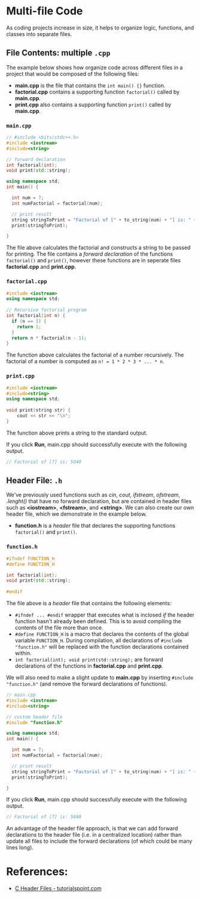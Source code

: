 # Multi-file Code
As coding projects increase in size, it helps to organize logic, functions, and classes into separate files. 

## File Contents: multiple `.cpp`
The example below shows how organize code across different files in a project that would be composed of the following files:

- __main.cpp__ is the file that contains the `int main() {}` function.
- __factorial.cpp__ contains a supporting function `factorial()` called by __main.cpp__.
- __print.cpp__ also contains a supporting function `print()` called by __main.cpp__.

### `main.cpp`
```c++
// #include <bits/stdc++.h> 
#include <iostream>
#include<string> 

// forward declaration
int factorial(int); 
void print(std::string);

using namespace std;
int main() { 

  int num = 7;
  int numFactorial = factorial(num);

  // print result
  string stringToPrint = "Factorial of [" + to_string(num) + "] is: " + to_string(numFactorial);
  print(stringToPrint);

} 
```
The file above calculates the factorial and constructs a string to be passed for printing. The file contains a _forward declaration_ of the functions `factorial()` and `print()`, however these functions are in seperate files __factorial.cpp__ and __print.cpp__.

### `factorial.cpp`
```c++
#include <iostream>
using namespace std; 
  
// Recursive factorial program 
int factorial(int n) { 
  if (n == 1) { 
    return 1;
  }
  return n * factorial(n - 1); 
} 
```
The function above calculates the factorial of a number recursively. The factorial of a number is computed as `n! = 1 * 2 * 3 * ... * n`.

### `print.cpp`
```c++
#include <iostream>
#include<string> 
using namespace std; 
  
void print(string str) { 
    cout << str << "\n"; 
} 
```
The function above prints a string to the standard output.

If you click __Run__, main.cpp should successfully execute with the following output.

```c++
// Factorial of [7] is: 5040
```

## Header File: `.h`
We've previously used functions such as _cin_, _cout_, _ifstream_, _ofstream_, _.lenght()_ that have no forward declaration, but are contained in header files such as __\<iostream\>__, __\<fstream\>__, and __\<string\>__. We can also create our own header file, which we demonstrate in the example below. 

- __function.h__ is a _header_ file that declares the supporting functions `factorial()` and `print()`.

### `function.h`
```c++
#ifndef FUNCTION_H 
#define FUNCTION_H 

int factorial(int); 
void print(std::string);
  
#endif 
```
The file above is a _header_ file that contains the following elements:
- `#ifndef ... #endif` wrapper that executes what is inclosed _if_ the header function hasn't already been defined. This is to avoid compiling the contents of the file more than once.
- `#define FUNCTION_H` is a macro that declares the contents of the global variable `FUNCTION_H`. During compilation, all declarations of `#include "function.h"` will be replaced with the function declarations contained within. 
-  `int factorial(int); void print(std::string);` are forward declarations of the functions in __factorial.cpp__ and __print.cpp__.

We will also need to make a slight update to __main.cpp__ by inserting `#include "function.h"` (and remove the forward declarations of functions).
```c++
// main.cpp 
#include <iostream>
#include<string> 

// custom header file
#include "function.h" 

using namespace std;
int main() { 

  int num = 7;
  int numFactorial = factorial(num);

  // print result
  string stringToPrint = "Factorial of [" + to_string(num) + "] is: " + to_string(numFactorial);
  print(stringToPrint);

} 
```

If you click __Run__, main.cpp should successfully execute with the following output.

```c++
// Factorial of [7] is: 5040
```

An advantage of the header file approach, is that we can add forward declarations to the header file (i.e. in a centralized location) rather than update all files to include the forward declarations (of which could be many lines long).

# References:
- [C Header Files - tutorialspoint.com](https://www.tutorialspoint.com/cprogramming/c_header_files.htm)

